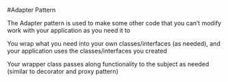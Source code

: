 #Adapter Pattern

The Adapter pattern is used to make some other code that you can’t modify work with your application as you need it to

You wrap what you need into your own classes/interfaces (as needed), and your application uses the classes/interfaces you created

Your wrapper class passes along functionality to the subject as needed (similar to decorator and proxy pattern)
